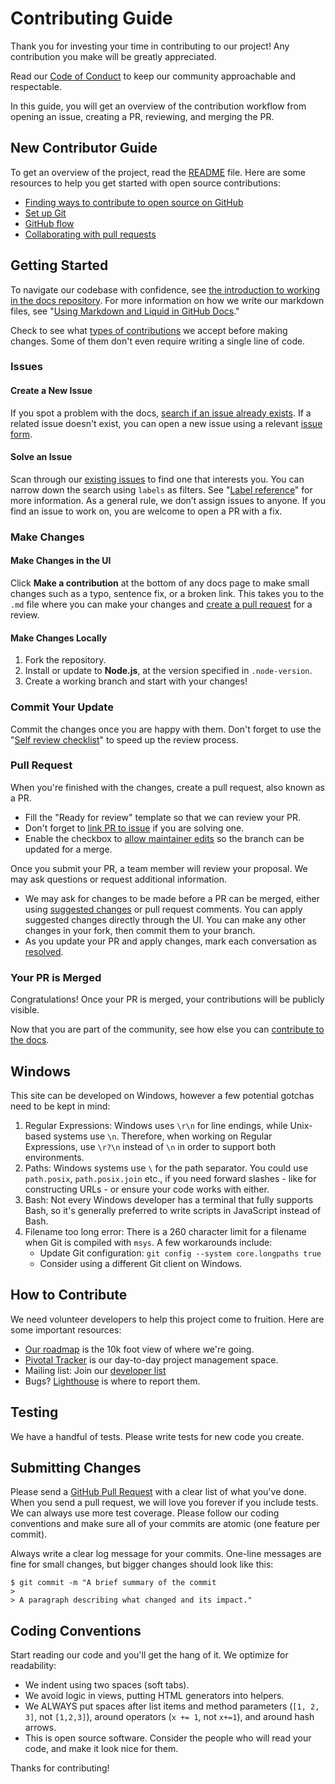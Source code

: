 # Contributing Guide

Thank you for investing your time in contributing to our project! Any contribution you make will be greatly appreciated.

Read our [Code of Conduct](./CODE_OF_CONDUCT.md) to keep our community approachable and respectable.

In this guide, you will get an overview of the contribution workflow from opening an issue, creating a PR, reviewing, and merging the PR.

## New Contributor Guide

To get an overview of the project, read the [README](./README.md) file. Here are some resources to help you get started with open source contributions:

- [Finding ways to contribute to open source on GitHub](https://docs.github.com/en/get-started/exploring-projects-on-github/finding-ways-to-contribute-to-open-source-on-github)
- [Set up Git](https://docs.github.com/en/get-started/getting-started-with-git/set-up-git)
- [GitHub flow](https://docs.github.com/en/get-started/using-github/github-flow)
- [Collaborating with pull requests](https://docs.github.com/en/github/collaborating-with-pull-requests)

## Getting Started

To navigate our codebase with confidence, see [the introduction to working in the docs repository](../docs/README.md). For more information on how we write our markdown files, see "[Using Markdown and Liquid in GitHub Docs](https://docs.github.com/en/contributing/writing-for-github-docs/using-markdown-and-liquid-in-github-docs)."

Check to see what [types of contributions](../docs/types-of-contributions.md) we accept before making changes. Some of them don't even require writing a single line of code.

### Issues

#### Create a New Issue

If you spot a problem with the docs, [search if an issue already exists](https://docs.github.com/en/github/searching-for-information-on-github/searching-on-github/searching-issues-and-pull-requests#search-by-the-title-body-or-comments). If a related issue doesn't exist, you can open a new issue using a relevant [issue form](https://github.com/github/docs/issues/new/choose).

#### Solve an Issue

Scan through our [existing issues](https://github.com/github/docs/issues) to find one that interests you. You can narrow down the search using `labels` as filters. See "[Label reference](https://docs.github.com/en/contributing/collaborating-on-github-docs/label-reference)" for more information. As a general rule, we don’t assign issues to anyone. If you find an issue to work on, you are welcome to open a PR with a fix.

### Make Changes

#### Make Changes in the UI

Click **Make a contribution** at the bottom of any docs page to make small changes such as a typo, sentence fix, or a broken link. This takes you to the `.md` file where you can make your changes and [create a pull request](#pull-request) for a review.

#### Make Changes Locally

1. Fork the repository.
2. Install or update to **Node.js**, at the version specified in `.node-version`.
3. Create a working branch and start with your changes!

### Commit Your Update

Commit the changes once you are happy with them. Don't forget to use the "[Self review checklist](https://docs.github.com/en/contributing/collaborating-on-github-docs/self-review-checklist)" to speed up the review process.

### Pull Request

When you're finished with the changes, create a pull request, also known as a PR.

- Fill the "Ready for review" template so that we can review your PR.
- Don't forget to [link PR to issue](https://docs.github.com/en/issues/tracking-your-work-with-issues/linking-a-pull-request-to-an-issue) if you are solving one.
- Enable the checkbox to [allow maintainer edits](https://docs.github.com/en/github/collaborating-with-issues-and-pull-requests/allowing-changes-to-a-pull-request-branch-created-from-a-fork) so the branch can be updated for a merge.

Once you submit your PR, a team member will review your proposal. We may ask questions or request additional information.

- We may ask for changes to be made before a PR can be merged, either using [suggested changes](https://docs.github.com/en/github/collaborating-with-issues-and-pull-requests/incorporating-feedback-in-your-pull-request) or pull request comments. You can apply suggested changes directly through the UI. You can make any other changes in your fork, then commit them to your branch.
- As you update your PR and apply changes, mark each conversation as [resolved](https://docs.github.com/en/github/collaborating-with-issues-and-pull-requests/commenting-on-a-pull-request#resolving-conversations).

### Your PR is Merged

Congratulations! Once your PR is merged, your contributions will be publicly visible.

Now that you are part of the community, see how else you can [contribute to the docs](../docs/types-of-contributions.md).

## Windows

This site can be developed on Windows, however a few potential gotchas need to be kept in mind:

1. Regular Expressions: Windows uses `\r\n` for line endings, while Unix-based systems use `\n`. Therefore, when working on Regular Expressions, use `\r?\n` instead of `\n` in order to support both environments.
2. Paths: Windows systems use `\` for the path separator. You could use `path.posix`, `path.posix.join` etc., if you need forward slashes - like for constructing URLs - or ensure your code works with either.
3. Bash: Not every Windows developer has a terminal that fully supports Bash, so it's generally preferred to write scripts in JavaScript instead of Bash.
4. Filename too long error: There is a 260 character limit for a filename when Git is compiled with `msys`. A few workarounds include:
    - Update Git configuration: `git config --system core.longpaths true`
    - Consider using a different Git client on Windows.

## How to Contribute

We need volunteer developers to help this project come to fruition. Here are some important resources:

- [Our roadmap](../docs/roadmap.md) is the 10k foot view of where we're going.
- [Pivotal Tracker](http://pivotaltracker.com/projects/64842) is our day-to-day project management space.
- Mailing list: Join our [developer list](http://groups.google.com/group/opengovernment/)
- Bugs? [Lighthouse](https://participatorypolitics.lighthouseapp.com/projects/47665-opengovernment/overview) is where to report them.

## Testing

We have a handful of tests. Please write tests for new code you create.

## Submitting Changes

Please send a [GitHub Pull Request](https://github.com/opengovernment/opengovernment/pull/new/master) with a clear list of what you've done. When you send a pull request, we will love you forever if you include tests. We can always use more test coverage. Please follow our coding conventions and make sure all of your commits are atomic (one feature per commit).

Always write a clear log message for your commits. One-line messages are fine for small changes, but bigger changes should look like this:

    $ git commit -m "A brief summary of the commit
    > 
    > A paragraph describing what changed and its impact."

## Coding Conventions

Start reading our code and you'll get the hang of it. We optimize for readability:

- We indent using two spaces (soft tabs).
- We avoid logic in views, putting HTML generators into helpers.
- We ALWAYS put spaces after list items and method parameters (`[1, 2, 3]`, not `[1,2,3]`), around operators (`x += 1`, not `x+=1`), and around hash arrows.
- This is open source software. Consider the people who will read your code, and make it look nice for them.

Thanks for contributing!
